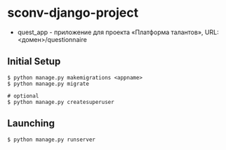 # sconv-django-project

- quest_app - приложение для проекта «Платформа талантов», URL: <домен>/questionnaire

## Initial Setup 
```
$ python manage.py makemigrations <appname>
$ python manage.py migrate

# optional 
$ python manage.py createsuperuser 

```
## Launching
```
$ python manage.py runserver
```
